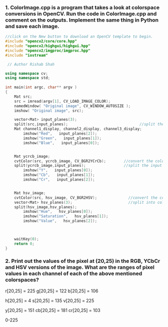 ### 1. ColorImage.cpp is a program that takes a look at colorspace conversions in OpenCV. Run the code in ColorImage.cpp and comment on the outputs. Implement the same thing in Python and save each image.


```cpp
//click on the New button to download an OpenCV template to begin.
#include "opencv2/core/core.hpp"
#include "opencv2/highgui/highgui.hpp"
#include "opencv2/imgproc/imgproc.hpp"
#include "iostream"

 // Author Rishab Shah

using namespace cv;
using namespace std;
 
int main(int argc, char** argv )
{
    Mat src;
    src = imread(argv[1], CV_LOAD_IMAGE_COLOR);
    namedWindow( "Original image", CV_WINDOW_AUTOSIZE );
    imshow( "Original image", src);

	vector<Mat> input_planes(3);
	split(src,input_planes);                                //split the source file into RGB dimensions, which is 3 color channels
	Mat channel1_display, channel2_display, channel3_display;
        imshow("Red",   input_planes[2]);
        imshow("Green",   input_planes[1]);
        imshow("Blue",   input_planes[0]);


	Mat ycrcb_image;
	cvtColor(src, ycrcb_image, CV_BGR2YCrCb);        //convert the color format from RGB to YCrCb
	split(ycrcb_image,input_planes);                 //split the input file into color channels
        imshow("Y",   input_planes[0]);
        imshow("Cb",   input_planes[1]);
        imshow("Cr",   input_planes[2]);


	Mat hsv_image;
	cvtColor(src, hsv_image, CV_BGR2HSV);              //convert the color format from RGB to HSV
	vector<Mat> hsv_planes(3);                         //split into color channels
	split(hsv_image,hsv_planes);
        imshow("Hue",   hsv_planes[0]);
        imshow("Saturation",   hsv_planes[1]);
        imshow("Value",   hsv_planes[2]);


	
    waitKey(0);                                       
    return 0;
} 

```


### 2. Print out the values of the pixel at (20,25) in the RGB, YCbCr and HSV versions of the image. What are the ranges of pixel values in each channel of each of the above mentioned colorspaces?

r[20,25] =  225 g[20,25] =  122 b[20,25] =  106

h[20,25] =  4 s[20,25] =  135 v[20,25] =  225

y[20,25] =  151 cb[20,25] =  181 cr[20,25] =  103

0-225
